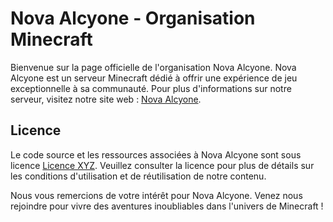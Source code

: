 # Nova Alcyone - Organisation Minecraft

Bienvenue sur la page officielle de l'organisation Nova Alcyone. Nova Alcyone est un serveur Minecraft dédié à offrir une expérience de jeu exceptionnelle à sa communauté. Pour plus d'informations sur notre serveur, visitez notre site web : [Nova Alcyone](https://novaalcyone.com).

## Licence

Le code source et les ressources associées à Nova Alcyone sont sous licence [Licence XYZ](https://github.com/Nova-Alcyone/Repo/blob/main/LICENSE.md). Veuillez consulter la licence pour plus de détails sur les conditions d'utilisation et de réutilisation de notre contenu.

Nous vous remercions de votre intérêt pour Nova Alcyone. Venez nous rejoindre pour vivre des aventures inoubliables dans l'univers de Minecraft !
